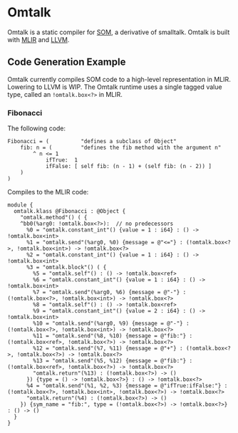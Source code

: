 # Omtalk

Omtalk is a static compiler for [SOM], a derivative of smalltalk.
Omtalk is built with [MLIR] and [LLVM].

[SOM]:  http://som-st.github.io/
[MLIR]: https://mlir.llvm.org/
[LLVM]: https://llvm.org/

## Code Generation Example

Omtalk currently compiles SOM code to a high-level representation in MLIR.
Lowering to LLVM is WIP. The Omtalk runtime uses a single tagged value type,
called an `!omtalk.box<?>` in MLIR.

### Fibonacci

The following code:

```smalltalk
Fibonacci = (          "defines a subclass of Object"
    fib: n = (         "defines the fib method with the argument n"
        ^ n <= 1
            ifTrue:  1
            ifFalse: [ self fib: (n - 1) + (self fib: (n - 2)) ]
    )
)
```

Compiles to the MLIR code:

```mlir
module {
  omtalk.klass @Fibonacci : @Object {
    "omtalk.method"() ( {
    ^bb0(%arg0: !omtalk.box<?>):  // no predecessors
      %0 = "omtalk.constant_int"() {value = 1 : i64} : () -> !omtalk.box<int>
      %1 = "omtalk.send"(%arg0, %0) {message = @"<="} : (!omtalk.box<?>, !omtalk.box<int>) -> !omtalk.box<?>
      %2 = "omtalk.constant_int"() {value = 1 : i64} : () -> !omtalk.box<int>
      %3 = "omtalk.block"() ( {
        %5 = "omtalk.self"() : () -> !omtalk.box<ref>
        %6 = "omtalk.constant_int"() {value = 1 : i64} : () -> !omtalk.box<int>
        %7 = "omtalk.send"(%arg0, %6) {message = @"-"} : (!omtalk.box<?>, !omtalk.box<int>) -> !omtalk.box<?>
        %8 = "omtalk.self"() : () -> !omtalk.box<ref>
        %9 = "omtalk.constant_int"() {value = 2 : i64} : () -> !omtalk.box<int>
        %10 = "omtalk.send"(%arg0, %9) {message = @"-"} : (!omtalk.box<?>, !omtalk.box<int>) -> !omtalk.box<?>
        %11 = "omtalk.send"(%8, %10) {message = @"fib:"} : (!omtalk.box<ref>, !omtalk.box<?>) -> !omtalk.box<?>
        %12 = "omtalk.send"(%7, %11) {message = @"+"} : (!omtalk.box<?>, !omtalk.box<?>) -> !omtalk.box<?>
        %13 = "omtalk.send"(%5, %12) {message = @"fib:"} : (!omtalk.box<ref>, !omtalk.box<?>) -> !omtalk.box<?>
        "omtalk.return"(%13) : (!omtalk.box<?>) -> ()
      }) {type = () -> !omtalk.box<?>} : () -> !omtalk.box<?>
      %4 = "omtalk.send"(%1, %2, %3) {message = @"ifTrue:ifFalse:"} : (!omtalk.box<?>, !omtalk.box<int>, !omtalk.box<?>) -> !omtalk.box<?>
      "omtalk.return"(%4) : (!omtalk.box<?>) -> ()
    }) {sym_name = "fib:", type = (!omtalk.box<?>) -> !omtalk.box<?>} : () -> ()
  }
}
```
